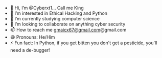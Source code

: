 - 👋 Hi, I’m @Cyberxt1... Call me King
- 👀 I’m interested in Ethical Hacking and Python
- 🌱 I’m currently studying computer science 
- 💞️ I’m looking to collaborate on anything cyber security
- 📫 How to reach me gmaicx67@gmail.com@gmail.com
- 😄 Pronouns: He/Him
- ⚡ Fun fact: In Python, if you get bitten you don't get a pesticide, you'll need a de-bugger!
<!---
Cyberxt1/Cyberxt1 is a ✨ special ✨ repository because its `README.md` (this file) appears on your GitHub profile.
You can click the Preview link to take a look at your changes.
--->
